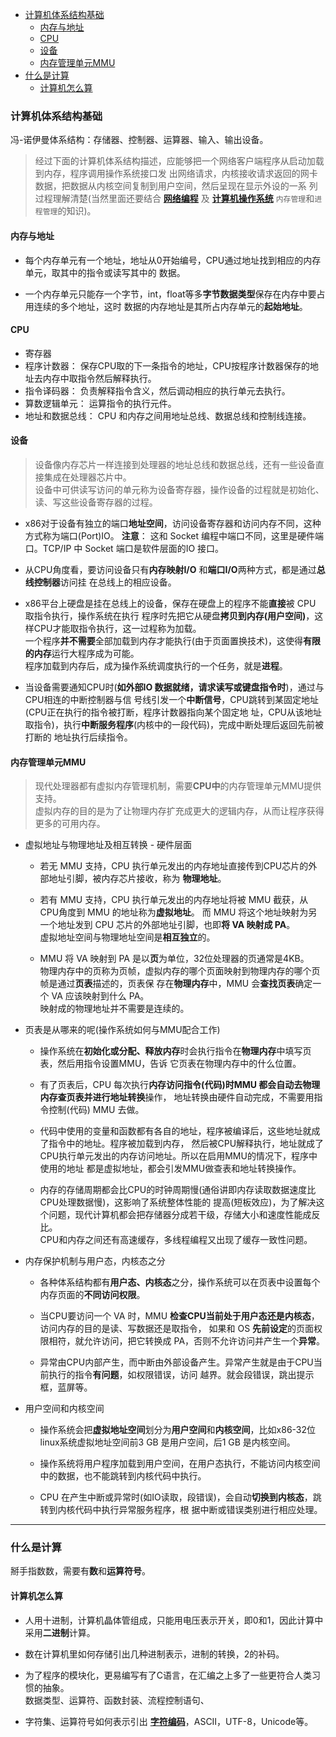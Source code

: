 
<!-- vim-markdown-toc GFM -->

- [计算机体系结构基础](#计算机体系结构基础)
  - [内存与地址](#内存与地址)
  - [CPU](#cpu)
  - [设备](#设备)
  - [内存管理单元MMU](#内存管理单元mmu)
- [什么是计算](#什么是计算)
  - [计算机怎么算](#计算机怎么算)

<!-- vim-markdown-toc -->



### 计算机体系结构基础
冯-诺伊曼体系结构：存储器、控制器、运算器、输入、输出设备。  

> 经过下面的计算机体系结构描述，应能够把一个网络客户端程序从启动加载到内存，程序调用操作系统接口发
  出网络请求，内核接收请求返回的网卡数据，把数据从内核空间复制到用户空间，然后呈现在显示外设的一系
  列过程理解清楚(当然里面还要结合 [**网络编程**](https://github.com/Snailclimb/JavaGuide#%E7%BD%91%E7%BB%9C) 及
  [**计算机操作系统**](https://github.com/CyC2018/CS-Notes/blob/master/notes/%E8%AE%A1%E7%AE%97%E6%9C%BA%E6%93%8D%E4%BD%9C%E7%B3%BB%E7%BB%9F%20-%20%E7%9B%AE%E5%BD%95.md)
  `内存管理`和`进程管理`的知识)。


#### 内存与地址
- 每个内存单元有一个地址，地址从0开始编号，CPU通过地址找到相应的内存单元，取其中的指令或读写其中的
  数据。

- 一个内存单元只能存一个字节，int，float等多**字节数据类型**保存在内存中要占用连续的多个地址，这时
  数据的内存地址是其所占内存单元的**起始地址**。


#### CPU
- 寄存器
- 程序计数器： 保存CPU取的下一条指令的地址，CPU按程序计数器保存的地址去内存中取指令然后解释执行。
- 指令译码器： 负责解释指令含义，然后调动相应的执行单元去执行。
- 算数逻辑单元： 运算指令的执行元件。
- 地址和数据总线： CPU 和内存之间用地址总线、数据总线和控制线连接。


#### 设备
> 设备像内存芯片一样连接到处理器的地址总线和数据总线，还有一些设备直接集成在处理器芯片中。  
  设备中可供读写访问的单元称为设备寄存器，操作设备的过程就是初始化、读、写这些设备寄存器的过程。

- x86对于设备有独立的端口**地址空间**，访问设备寄存器和访问内存不同，这种方式称为端口(Port)IO。
  **注意**： 这和 Socket 编程中端口不同，这里是硬件端口。TCP/IP 中 Socket 端口是软件层面的IO 接口。

- 从CPU角度看，要访问设备只有**内存映射I/O** 和**端口I/O**两种方式，都是通过**总线控制器**访问挂
  在总线上的相应设备。

- x86平台上硬盘是挂在总线上的设备，保存在硬盘上的程序不能**直接**被 CPU 取指令执行，操作系统在执行
  程序时先把它从硬盘**拷贝到内存(用户空间)**，这样CPU才能取指令执行，这一过程称为加载。  
  一个程序**并不需要**全部加载到内存才能执行(由于页面置换技术)，这使得**有限的内存**运行大程序成为可能。  
  程序加载到内存后，成为操作系统调度执行的一个任务，就是**进程**。

- 当设备需要通知CPU时(**如外部IO 数据就绪，请求读写或键盘指令时**)，通过与CPU相连的中断控制器与信
  号线引发一个**中断信号**，CPU跳转到某固定地址(CPU正在执行的指令被打断，程序计数器指向某个固定地
  址，CPU从该地址取指令)，执行**中断服务程序**(内核中的一段代码)，完成中断处理后返回先前被打断的
  地址执行后续指令。


#### 内存管理单元MMU
> 现代处理器都有虚拟内存管理机制，需要**CPU中**的内存管理单元MMU提供支持。  
  虚拟内存的目的是为了让物理内存扩充成更大的逻辑内存，从而让程序获得更多的可用内存。

- 虚拟地址与物理地址及相互转换 - 硬件层面
  - 若无 MMU 支持，CPU 执行单元发出的内存地址直接传到CPU芯片的外部地址引脚，被内存芯片接收，称为
    **物理地址**。

  - 若有 MMU 支持，CPU 执行单元发出的内存地址将被 MMU 截获，从CPU角度到 MMU 的地址称为**虚拟地址**。
    而 MMU 将这个地址映射为另一个地址发到 CPU 芯片的外部地址引脚，也即**将 VA 映射成 PA**。  
    虚拟地址空间与物理地址空间是**相互独立**的。  

  - MMU 将 VA 映射到 PA 是以**页**为单位，32位处理器的页通常是4KB。  
    物理内存中的页称为页帧，虚拟内存的哪个页面映射到物理内存的哪个页帧是通过**页表**描述的，页表保
    存在**物理内存**中，MMU 会**查找页表**确定一个 VA 应该映射到什么 PA。  
    映射成的物理地址并不需要是连续的。

- 页表是从哪来的呢(操作系统如何与MMU配合工作)
  - 操作系统在**初始化或分配、释放内存**时会执行指令在**物理内存**中填写页表，然后用指令设置MMU，告诉
    它页表在物理内存中的什么位置。

  - 有了页表后，CPU 每次执行**内存访问指令(代码)**时MMU 都会自动去物理内存**查页表并进行地址转换**操作，
    地址转换由硬件自动完成，不需要用指令控制(代码) MMU 去做。

  - 代码中使用的变量和函数都有各自的地址，程序被编译后，这些地址就成了指令中的地址。程序被加载到内存，
    然后被CPU解释执行，地址就成了CPU执行单元发出的内存访问地址。所以在启用MMU的情况下，程序中使用的地址
    都是虚拟地址，都会引发MMU做查表和地址转换操作。
  
  - 内存的存储周期都会比CPU的时钟周期慢(通俗讲即内存读取数据速度比CPU处理数据慢)，这影响了系统整体性能的
    提高(短板效应)，为了解决这个问题，现代计算机都会把存储器分成若干级，存储大小和速度性能成反比。  
    CPU和内存之间还有高速缓存，多线程编程又出现了缓存一致性问题。
    
- 内存保护机制与用户态，内核态之分
  - 各种体系结构都有**用户态、内核态**之分，操作系统可以在页表中设置每个内存页面的**不同访问权限**。

  - 当CPU要访问一个 VA 时，MMU **检查CPU当前处于用户态还是内核态**，访问内存的目的是读、写数据还是取指令，
    如果和 OS **先前设定**的页面权限相符，就允许访问，把它转换成 PA，否则不允许访问并产生一个**异常**。

  - 异常由CPU内部产生，而中断由外部设备产生。异常产生就是由于CPU当前执行的指令**有问题**，如权限错误，访问
    越界。就会段错误，跳出提示框，蓝屏等。

- 用户空间和内核空间
  - 操作系统会把**虚拟地址空间**划分为**用户空间**和**内核空间**，比如x86-32位linux系统虚拟地址空间前3 GB
    是用户空间，后1 GB 是内核空间。

  - 操作系统将用户程序加载到用户空间，在用户态执行，不能访问内核空间中的数据，也不能跳转到内核代码中执行。

  - CPU 在产生中断或异常时(如IO读取，段错误)，会自动**切换到内核态**，跳转到内核代码中执行异常服务程序，根
    据中断或错误类别进行相应处理。

---


### 什么是计算
掰手指数数，需要有**数**和**运算符号**。


#### 计算机怎么算
- 人用十进制，计算机晶体管组成，只能用电压表示开关，即0和1，因此计算中采用**二进制**计算。

- 数在计算机里如何存储引出几种进制表示，进制的转换，2的补码。

- 为了程序的模块化，更易编写有了C语言，在汇编之上多了一些更符合人类习惯的抽象。  
  数据类型、运算符、函数封装、流程控制语句、

- 字符集、运算符号如何表示引出 [**字符编码**](./Encodings.md)，ASCII，UTF-8，Unicode等。

